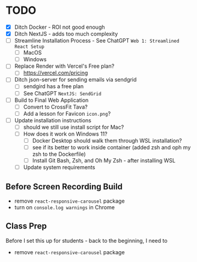 # TODO

-   [x] Ditch Docker - ROI not good enough
-   [x] Ditch NextJS - adds too much complexity
-   [ ] Streamline Installation Process - See ChatGPT `Web 1: Streamlined React Setup`
    -   [ ] MacOS
    -   [ ] Windows
-   [ ] Replace Render with Vercel's Free plan?
    -   [ ] https://vercel.com/pricing
-   [ ] Ditch json-server for sending emails via sendgrid
    -   [ ] sendgird has a free plan
    -   [ ] See ChatGPT `NextJS: SendGrid`
-   [ ] Build to Final Web Application
    -   [ ] Convert to CrossFit Tava?
    -   [ ] Add a lesson for Favicon `icon.png`?
-   [ ] Update installation instructions
    -   [ ] should we still use install script for Mac?
    -   [ ] How does it work on Windows 11?
        -   [ ] Docker Desktop should walk them through WSL installation?
        -   [ ] see if its better to work inside container (added zsh and oph my zsh to the Dockerfile)
        -   [ ] Install Git Bash, Zsh, and Oh My Zsh - after installing WSL
    -   [ ] Update system requirements

## Before Screen Recording Build

-   remove `react-responsive-carousel` package
-   turn on `console.log warnings` in Chrome

## Class Prep

Before I set this up for students - back to the beginning, I need to

-   remove `react-responsive-carousel` package
